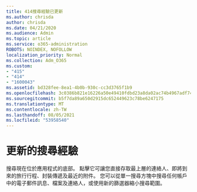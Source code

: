 ```yaml
---
title: 414搜尋經驗已更新
ms.author: chrisda
author: chrisda
ms.date: 04/21/2020
ms.audience: Admin
ms.topic: article
ms.service: o365-administration
ROBOTS: NOINDEX, NOFOLLOW
localization_priority: Normal
ms.collection: Adm_O365
ms.custom:
- "415"
- "414"
- "1600043"
ms.assetid: bd328fee-8ea1-4b0b-930c-cc3d3765f1b9
ms.openlocfilehash: 3c0386b821e16226a50e49410fdbd23a8da02ac74b4967adf7409f93c49d8068
ms.sourcegitcommit: b5f7da89a650d2915dc652449623c78be6247175
ms.translationtype: MT
ms.contentlocale: zh-TW
ms.lasthandoff: 08/05/2021
ms.locfileid: "53958540"
---
```

# <a name="search-experience-updated"></a>更新的搜尋經驗

搜尋現在位於應用程式的底部。 點擊它可讓您直接存取最上層的連絡人、即將到來的旅行行程、封裝傳遞及最近的附件。 您可以從單一搜尋方塊中搜尋任何帳戶中的電子郵件訊息、檔案及連絡人，或使用新的篩選器縮小搜尋範圍。
